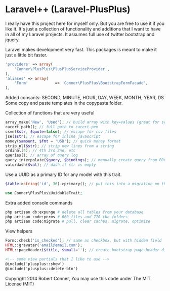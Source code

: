 Laravel++ (Laravel-PlusPlus)
================

I really have this project here for myself only. But you are free to use it if you like it. It's just a collection of functionality and additions that I want to have in all of my Laravel projects. It assumes full use of twitter bootstrap and jquery.

Laravel makes development very fast. This packages is meant to make it just a little bit faster.

```php
'providers' => array(
	'Conner\PlusPlus\PlusPlusServiceProvider',
),
'aliases' => array(
	'Form'            => 'Conner\PlusPlus\BootstrapFormFacade',
),
```

Added consants: SECOND, MINUTE, HOUR, DAY, WEEK, MONTH, YEAR, DS
Some copy and paste templates in the copypasta folder.

Collection of functions that are very useful
```php
array_make('New', 'Used'); // build array with key=values (great for selects)
cacert_path(); // full path to cacert.pem
csve($str, $quote=false); // escape for csv files
jse($str); // escape for inline javascript
money($amount, $fmt = 'USD'); // quick money format
strip_nl($str); // strip new lines from a string
ordinal(4); // 4th 3rd 2nd, etc
queries(); // array of query log
query_interpolate($query, $bindings); // manually create query from PDO bindings
valordash($val); // dash if str is empty
```

Use a UUID as a primary ID for any model with this trait.
```php
$table->string('id', 36)->primary(); // put this into a migration on the table

use Conner\PlusPlus\UuidableTrait;
```

Extra added console commands
```bash
php artisan db:expunge # delete all tables from your database
php artisan code:perms # 660 files and 770 the folders
php artisan code:migrate # pull, clear caches, migrate, optimize
```

View helpers
```php
Form::check('is_checked'); // same as checkbox, but with hidden field
HTML::gravatar('email@email.com');
HTML::pageHeader($title, $small=''); // create bootstrap page-header div
```

```html
<!-- some view partials that I like to use -->
@include('plusplus::show')
@include('plusplus::delete-btn')
```

Copyright 2014 Robert Conner, You may use this code under The MIT License (MIT)